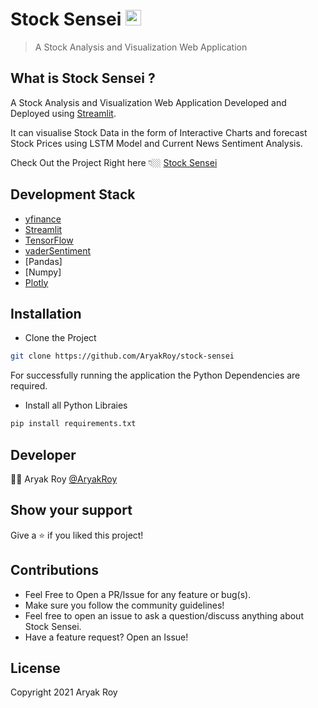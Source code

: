 # Stock Sensei <img src="https://media1.giphy.com/media/f67U9Xc53i4ViUs5T2/giphy.gif?cid=ecf05e47slag2fswzcfl97umavktcry565bu3pzjlfjqrqb4&rid=giphy.gif&ct=g" width="25px">

> A Stock Analysis and Visualization Web Application

## What is Stock Sensei ?

A Stock Analysis and Visualization Web Application Developed and Deployed using [Streamlit](https://streamlit.io/).

It can visualise Stock Data in the form of Interactive Charts and forecast Stock Prices using LSTM Model and Current News Sentiment Analysis.

Check Out the Project Right here 👇🏼
[Stock Sensei](https://share.streamlit.io/aryakroy/stock-sensei/main/main.py)

## Development Stack

- [yfinance](https://finance.yahoo.com/)
- [Streamlit](https://streamlit.io/)
- [TensorFlow](https://www.tensorflow.org/)
- [vaderSentiment](https://pypi.org/project/vaderSentiment/)
- [Pandas]
- [Numpy]
- [Plotly](https://plotly.com/)

## Installation

- Clone the Project

```bash
git clone https://github.com/AryakRoy/stock-sensei
```

For successfully running the application the Python Dependencies are required.

- Install all Python Libraies

```bash
pip install requirements.txt
```

## Developer

👨‍💻 Aryak Roy [@AryakRoy](https://github.com/AryakRoy)

## Show your support

Give a ⭐ if you liked this project!

## Contributions

- Feel Free to Open a PR/Issue for any feature or bug(s).
- Make sure you follow the community guidelines!
- Feel free to open an issue to ask a question/discuss anything about Stock Sensei.
- Have a feature request? Open an Issue!

## License

Copyright 2021 Aryak Roy
